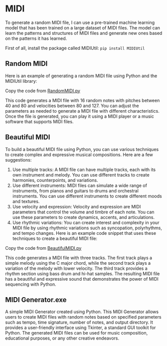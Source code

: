 # MIDI

To generate a random MIDI file, I can use a pre-trained machine learning model that has been trained on a large dataset of MIDI files. The model can learn the patterns and structures of MIDI files and generate new ones based on the patterns it has learned.

First of all, install the package called MIDIUtil: ```pip install MIDIUtil```

## Random MIDI
Here is an example of generating a random MIDI file using Python and the MIDIUtil library: 

Copy the code from [RandomMIDI.py](https://github.com/zenklinov/MIDI/blob/main/RandomMIDI.py)

This code generates a MIDI file with 16 random notes with pitches between 40 and 80 and velocities between 80 and 127. You can adjust the parameters as needed to generate a MIDI file with different characteristics. Once the file is generated, you can play it using a MIDI player or a music software that supports MIDI files.

## Beautiful MIDI
To build a beautiful MIDI file using Python, you can use various techniques to create complex and expressive musical compositions. Here are a few suggestions:
1. Use multiple tracks: A MIDI file can have multiple tracks, each with its own instrument and melody. You can use different tracks to create harmonies, counterpoints, and variations.
2. Use different instruments: MIDI files can simulate a wide range of instruments, from pianos and guitars to drums and orchestral instruments. You can use different instruments to create different moods and textures.
3. Use velocity and expression: Velocity and expression are MIDI parameters that control the volume and timbre of each note. You can use these parameters to create dynamics, accents, and articulations.
4. Use rhythmic variations: You can create interest and complexity in your MIDI file by using rhythmic variations such as syncopation, polyrhythms, and tempo changes.
Here is an example code snippet that uses these techniques to create a beautiful MIDI file:

Copy the code from [BeautifulMIDI.py](https://github.com/zenklinov/MIDI/blob/main/BeautifulMIDI.py)

This code generates a MIDI file with three tracks. The first track plays a simple melody using the C major chord, while the second track plays a variation of the melody with lower velocity. The third track provides a rhythm section using bass drum and hi-hat samples. The resulting MIDI file has a beautiful and expressive sound that demonstrates the power of MIDI sequencing with Python.

## MIDI Generator.exe
A simple MIDI Generator created using Python. This MIDI Generator allows users to create MIDI files with random notes based on specified parameters such as tempo, time signature, number of notes, and output directory. It provides a user-friendly interface using Tkinter, a standard GUI toolkit for Python. The generated MIDI files can be used for music composition, educational purposes, or any other creative endeavors.
